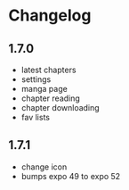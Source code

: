 # Changelog

## 1.7.0

- latest chapters
- settings
- manga page
- chapter reading
- chapter downloading
- fav lists

## 1.7.1

- change icon
- bumps expo 49 to expo 52
